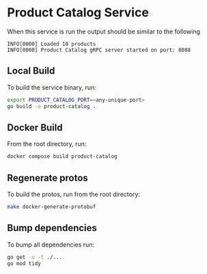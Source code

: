# Product Catalog Service

When this service is run the output should be similar to the following

```
INFO[0000] Loaded 10 products                           
INFO[0000] Product Catalog gRPC server started on port: 8088 
```

## Local Build

To build the service binary, run:

```sh
export PRODUCT_CATALOG_PORT=<any-unique-port>
go build -o product-catalog . 
```

## Docker Build

From the root directory, run:

```sh
docker compose build product-catalog
```

## Regenerate protos

To build the protos, run from the root directory:

```sh
make docker-generate-protobuf
```

## Bump dependencies

To bump all dependencies run:

```sh
go get -u -t ./...
go mod tidy
```
